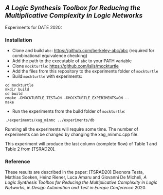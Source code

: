## *A Logic Synthesis Toolbox for Reducing the Multiplicative Complexity in Logic Networks* 

Experiments for DATE 2020: 

### Installation

* Clone and build `abc`: https://github.com/berkeley-abc/abc (required for combinational equivalence checking)
* Add the path to the executable of `abc` to your PATH variable
* Clone `mockturtle`: https://github.com/lsils/mockturtle
* Add the files from this repository to the experiments folder of `mockturtle`
* Build `mockturtle` with experiments: 

```
cd mockturtle
mkdir build
cd build
cmake -DMOCKTURTLE_TEST=ON -DMOCKTURTLE_EXPERIMENTS=ON ..
make
```

* Run the experiments from the build folder of `mockturtle`: 

```
./experiments/xag_minmc ../experiments/db 
```

Running all the experiments will require some time. The number of experiments can be changed by changing the xag_minmc.cpp file. 

This experiment will produce the last column (complete flow) of Table 1 and Table 2 from [TSRAD20]. 

### Reference

These results are described in the paper: [TSRAD20] Eleonora Testa, Mathias Soeken, Heinz Riener, Luca Amaru and Giovanni De Micheli, *A Logic Synthesis Toolbox for Reducing the
Multiplicative Complexity in Logic Networks*, in *Design Automation and Test in Europe Conference* 2020.
